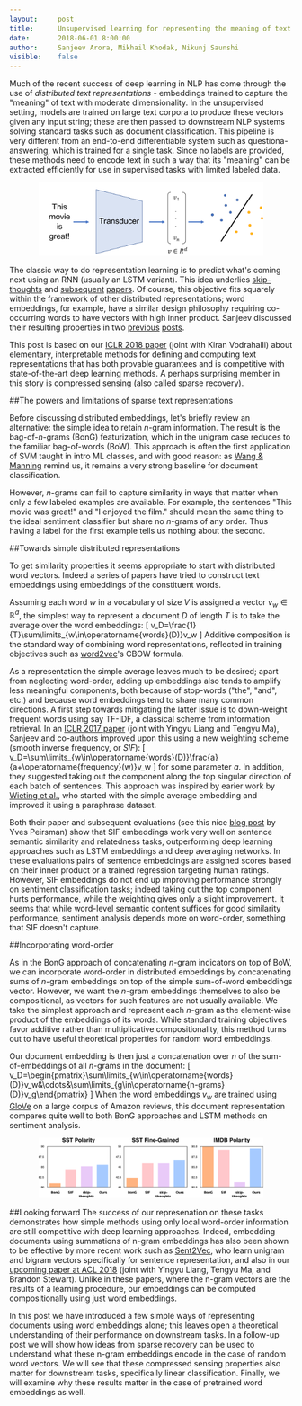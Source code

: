 ```yaml
---
layout:     post
title:      Unsupervised learning for representing the meaning of text
date:       2018-06-01 8:00:00
author:     Sanjeev Arora, Mikhail Khodak, Nikunj Saunshi
visible:    false
---
```


Much of the recent success of deep learning in NLP has come through the use of *distributed text representations* - embeddings trained to capture the "meaning" of text with moderate dimensionality. 
In the unsupervised setting, models are trained on large text corpora to produce these vectors given any input string; 
these are then passed to downstream NLP systems solving standard tasks such as document classification. 
This pipeline is very different from an end-to-end differentiable system such as questiona-answering, which is trained for a single task.
Since no labels are provided, these methods need to encode text in such a way that its "meaning" can be extracted efficiently for use in supervised tasks with limited labeled data.

<div style="text-align:center;">
<img src="/assets/unsupervised_pipeline.svg" style="width:400px;" />
</div>

The classic way to do representation learning is to predict what's coming next using an RNN (usually an LSTM variant).
This idea underlies [skip-thoughts](https://arxiv.org/abs/1506.06726) and [subsequent](https://arxiv.org/abs/1506.01057) [papers](https://arxiv.org/abs/1502.06922).
Of course, this objective fits squarely within the framework of other distributed representations; 
word embeddings, for example, have a similar design philosophy requiring co-occurring words to have vectors with high inner product.
Sanjeev discussed their resulting properties in two [previous](http://www.offconvex.org/2016/02/14/word-embeddings-2/) [posts](http://www.offconvex.org/2016/07/10/embeddingspolysemy/).

This post is based on our [ICLR 2018 paper](https://openreview.net/forum?id=B1e5ef-C-&noteId=B1e5ef-C-) (joint with Kiran Vodrahalli) about elementary, interpretable methods for defining and computing text representations that has both provable guarantees and is competitive with state-of-the-art deep learning methods. 
A perhaps surprising member in this story is compressed sensing (also called sparse recovery).

##The powers and limitations of sparse text representations

Before discussing distributed embeddings, let's briefly review an alternative: the simple idea to retain $n$-gram information.
The result is the bag-of-$n$-grams (BonG) featurization, which in the unigram case reduces to the familiar bag-of-words (BoW).
This approach is often the first application of SVM taught in intro ML classes, and with good reason: as [Wang & Manning](https://www.aclweb.org/anthology/P12-2018) remind us, it remains a very strong baseline for document classification.

However, $n$-grams can fail to capture similarity in ways that matter when only a few labeled examples are available.
For example, the sentences "This movie was great!" and "I enjoyed the film." should mean the same thing to the ideal sentiment classifier but share no $n$-grams of any order.
Thus having a label for the first example tells us nothing about the second.

##Towards simple distributed representations

To get similarity properties it seems appropriate to start with distributed word vectors.
Indeed a series of papers have tried to construct text embeddings using embeddings of the constituent words.

Assuming each word $w$ in a vocabulary of size $V$ is assigned a vector $v_w\in\mathbb{R}^d$, the simplest way to represent a document $D$ of length $T$ is to take the average over the word embeddings:
\[
v_D=\frac{1}{T}\sum\limits_{w\in\operatorname{words}(D)}v_w
\]
Additive composition is the standard way of combining word representations, reflected in training objectives such as [word2vec](https://arxiv.org/abs/1301.3781)'s CBOW formula.

As a representation the simple average leaves much to be desired; 
apart from neglecting word-order, adding up embeddings also tends to amplify less meaningful components, both because of stop-words ("the", "and", etc.) and because word embeddings tend to share many common directions.
A first step towards mitigating the latter issue is to down-weight frequent words using say TF-IDF, a classical scheme from information retrieval.
In an [ICLR 2017 paper](https://openreview.net/forum?id=SyK00v5xx) (joint with Yingyu Liang and Tengyu Ma), Sanjeev and co-authors improved upon this using a new weighting scheme (smooth inverse frequency, or *SIF*):
\[
v_D=\sum\limits_{w\in\operatorname{words}(D)}\frac{a}{a+\operatorname{frequency}(w)}v_w
\]
for some parameter $a$.
In addition, they suggested taking out the component along the top singular direction of each batch of sentences.
This approach was inspired by earier work by [Wieting et al.](https://arxiv.org/abs/1511.08198), who started with the simple average embedding and improved it using a paraphrase dataset.

Both their paper and subsequent evaluations (see this nice [blog post](http://nlp.town/blog/sentence-similarity/) by Yves Peirsman) show that SIF embeddings work very well on sentence semantic similarity and relatedness tasks, outperforming deep learning approaches such as LSTM embeddings and deep averaging networks.
In these evaluations pairs of sentence embeddings are assigned scores based on their inner product or a trained regression targeting human ratings.
However, SIF embeddings do not end up improving performance strongly on sentiment classification tasks; 
indeed taking out the top component hurts performance, while the weighting gives only a slight improvement.
It seems that while word-level semantic content suffices for good similarity performance, sentiment analysis depends more on word-order, something that SIF doesn't capture.

##Incorporating word-order

As in the BonG approach of concatenating $n$-gram indicators on top of BoW, we can incorporate word-order in distributed embeddings by concatenating sums of $n$-gram embeddings on top of the simple sum-of-word embeddings vector.
However, we want the $n$-gram embeddings themselves to also be compositional, as vectors for such features are not usually available.
We take the simplest approach and represent each $n$-gram as the element-wise product of the embeddings of its words. 
While standard training objectives favor additive rather than multiplicative compositionality, this method turns out to have useful theoretical properties for random word embeddings.

Our document embedding is then just a concatenation over $n$ of the sum-of-embeddings of all $n$-grams in the document:
\[
v_D=\begin{pmatrix}\sum\limits_{w\in\operatorname{words}(D)}v_w&\cdots&\sum\limits_{g\in\operatorname{n-grams}(D)}v_g\end{pmatrix}
\]
When the word embeddings $v_w$ are trained using [GloVe](http://www.aclweb.org/anthology/D14-1162) on a large corpus of Amazon reviews, this document representation compares quite well to both BonG approaches and LSTM methods on sentiment analysis.

<div style="text-align:center;">
<img src="/assets/clfperf_sst_imdb.svg" style="width:400px;" />
</div>


##Looking forward
The success of our represenation on these tasks demonstrates how simple methods using only local word-order information are still competitive with deep learning approaches.
Indeed, embedding documents using summations of n-gram embeddings has also been shown to be effective by more recent work such as [Sent2Vec](https://arxiv.org/abs/1703.02507), who learn unigram and bigram vectors specifically for sentence representation, and also in our [upcoming paper at ACL 2018](https://arxiv.org/abs/1805.05388) (joint with Yingyu Liang, Tengyu Ma, and Brandon Stewart).
Unlike in these papers, where the n-gram vectors are the results of a learning procedure, our embeddings can be computed compositionally using just word embeddings.

In this post we have introduced a few simple ways of representing documents using word embeddings alone; this leaves open a theoretical understanding of their performance on downstream tasks.
In a follow-up post we will show how ideas from sparse recovery can be used to understand what these n-gram embeddings encode in the case of random word vectors.
We will see that these compressed sensing properties also matter for downstream tasks, specifically linear classification.
Finally, we will examine why these results matter in the case of pretrained word embeddings as well.
